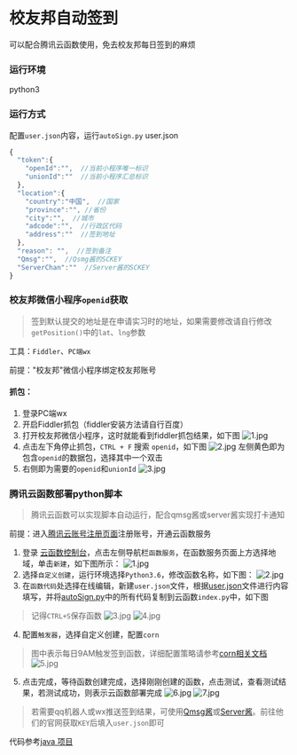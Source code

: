 # 校友邦自动签到

可以配合腾讯云函数使用，免去校友邦每日签到的麻烦

### 运行环境

python3

### 运行方式

配置`user.json`内容，运行`autoSign.py`
user.json

```javascript
{
  "token":{
    "openId":"",  //当前小程序唯一标识
    "unionId":""  //当前小程序汇总标识
  },
  "location":{
    "country":"中国",  //国家
    "province":"", //省份
    "city":"",  //城市
    "adcode":"",  //行政区代码
    "address":""  //签到地址
  },
  "reason": "",  //签到备注
  "Qmsg":"",  //Qsmg酱的SCKEY
  "ServerChan":""  //Server酱的SCKEY
}
```

### 校友邦微信小程序`openid`获取

> 签到默认提交的地址是在申请实习时的地址，如果需要修改请自行修改`getPosition()`中的`lat`、`lng`参数

工具：`Fiddler`、`PC端wx`

前提："校友邦"微信小程序绑定校友邦账号

#### 抓包：
1. 登录PC端wx
2. 开启Fiddler抓包（fiddler安装方法请自行百度）
3. 打开校友邦微信小程序，这时就能看到fiddler抓包结果，如下图
![1.jpg](https://ae01.alicdn.com/kf/Ufb84babb909d447484df52a818947cf5W.jpg)
4. 点击左下角停止抓包，`CTRL + F` 搜索 `openid`，如下图
![2.jpg](https://ae01.alicdn.com/kf/U8fdb98f2d0134411892b5af943a43b00t.jpg)
左侧黄色即为包含`openid`的数据包，选择其中一个双击 
5. 右侧即为需要的`openid`和`unionId`
![3.jpg](https://ae01.alicdn.com/kf/U49ecae26904a4ded81d4ad18c683e32dR.jpg)

### 腾讯云函数部署python脚本

>腾讯云函数可以实现脚本自动运行，配合qmsg酱或server酱实现打卡通知

前提：进入[腾讯云账号注册页面](https://cloud.tencent.com/register)注册账号，开通云函数服务

1. 登录 [云函数控制台](https://cloud.tencent.com/login?s_url=https%3A%2F%2Fconsole.cloud.tencent.com%2Fscf)，点击左侧导航栏`函数服务`，在函数服务页面上方选择地域，单击`新建`，如下图所示：
![1.jpg](https://ae01.alicdn.com/kf/U067134e2785948f5b05ccdb8bd582c16S.jpg)
2. 选择`自定义创建`，运行环境选择`Python3.6`，修改函数名称，如下图：
![2.jpg](https://ae01.alicdn.com/kf/U873a0be7a91442d5aff2948544605bfet.jpg)
3. 在`函数代码`处选择在线编辑，新建`user.json`文件，根据[user.json](https://github.com/CncCbz/xybSign/blob/main/user.json)文件进行内容填写，并将[autoSign.py](https://github.com/CncCbz/xybSign/blob/main/autoSign.py)中的所有代码复制到云函数`index.py`中，如下图
>记得`CTRL+S`保存函数
![3.jpg](https://ae01.alicdn.com/kf/Uf8da1b423b004fb29a9de531ad0096a0M.jpg)
![4.jpg](https://ae01.alicdn.com/kf/Ufd4ecc4576be4542814cbbd492a10796v.jpg)
4. 配置`触发器`，选择自定义创建，配置`corn`
> 图中表示每日9AM触发签到函数，详细配置策略请参考[corn相关文档](https://cloud.tencent.com/document/product/583/9708#cron-.E8.A1.A8.E8.BE.BE.E5.BC.8F)
![5.jpg](https://ae01.alicdn.com/kf/U35a7a71247e04fdf8da58c794f854a40N.jpg)
5. 点击完成，等待函数创建完成，选择刚刚创建的函数，点击测试，查看测试结果，若测试成功，则表示云函数部署完成
![6.jpg](https://ae01.alicdn.com/kf/U5a8052c902dd4cc2b08b2b50d70270cfT.jpg)
![7.jpg](https://ae01.alicdn.com/kf/Ubc0fd3f3036e430b9fe73f91e5df42a9S.jpg)

> 若需要qq机器人或wx推送签到结果，可使用[Qmsg酱](https://qmsg.zendee.cn/)或[Server酱](http://sc.ftqq.com/3.versionServer)。前往他们的官网获取`KEY`后填入`user.json`即可

代码参考[java 项目](https://github.com/xiaomingxingwu/xyb-sign)
